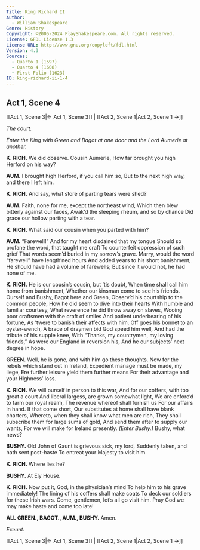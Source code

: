 ```yaml
---
Title: King Richard II
Author: 
  - William Shakespeare
Genre: History
Copyright: ©2005-2024 PlayShakespeare.com. All rights reserved.
License: GFDL License 1.3
License URL: http://www.gnu.org/copyleft/fdl.html
Version: 4.3
Sources:
  - Quarto 1 (1597)
  - Quarto 4 (1608)
  - First Folio (1623)
ID: king-richard-ii-1-4
---
```


## Act 1, Scene 4
[[Act 1, Scene 3|← Act 1, Scene 3]] | [[Act 2, Scene 1|Act 2, Scene 1 →]]

*The court.*

*Enter the King with Green and Bagot at one door and the Lord Aumerle at another.*

**K. RICH.**
We did observe. Cousin Aumerle,
How far brought you high Herford on his way?

**AUM.**
I brought high Herford, if you call him so,
But to the next high way, and there I left him.

**K. RICH.**
And say, what store of parting tears were shed?

**AUM.**
Faith, none for me, except the northeast wind,
Which then blew bitterly against our faces,
Awak’d the sleeping rheum, and so by chance
Did grace our hollow parting with a tear.

**K. RICH.**
What said our cousin when you parted with him?

**AUM.**
“Farewell!”
And for my heart disdained that my tongue
Should so profane the word, that taught me craft
To counterfeit oppression of such grief
That words seem’d buried in my sorrow’s grave.
Marry, would the word “farewell” have length’ned hours
And added years to his short banishment,
He should have had a volume of farewells;
But since it would not, he had none of me.

**K. RICH.**
He is our cousin’s cousin, but ’tis doubt,
When time shall call him home from banishment,
Whether our kinsman come to see his friends.
Ourself and Bushy, Bagot here and Green,
Observ’d his courtship to the common people,
How he did seem to dive into their hearts
With humble and familiar courtesy,
What reverence he did throw away on slaves,
Wooing poor craftsmen with the craft of smiles
And patient underbearing of his fortune,
As ’twere to banish their affects with him.
Off goes his bonnet to an oyster-wench,
A brace of draymen bid God speed him well,
And had the tribute of his supple knee,
With “Thanks, my countrymen, my loving friends,”
As were our England in reversion his,
And he our subjects’ next degree in hope.

**GREEN.**
Well, he is gone, and with him go these thoughts.
Now for the rebels which stand out in Ireland,
Expedient manage must be made, my liege,
Ere further leisure yield them further means
For their advantage and your Highness’ loss.

**K. RICH.**
We will ourself in person to this war,
And for our coffers, with too great a court
And liberal largess, are grown somewhat light,
We are enforc’d to farm our royal realm,
The revenue whereof shall furnish us
For our affairs in hand. If that come short,
Our substitutes at home shall have blank charters,
Whereto, when they shall know what men are rich,
They shall subscribe them for large sums of gold,
And send them after to supply our wants,
For we will make for Ireland presently.
*(Enter Bushy.)*
Bushy, what news?

**BUSHY.**
Old John of Gaunt is grievous sick, my lord,
Suddenly taken, and hath sent post-haste
To entreat your Majesty to visit him.

**K. RICH.**
Where lies he?

**BUSHY.**
At Ely House.

**K. RICH.**
Now put it, God, in the physician’s mind
To help him to his grave immediately!
The lining of his coffers shall make coats
To deck our soldiers for these Irish wars.
Come, gentlemen, let’s all go visit him.
Pray God we may make haste and come too late!

**ALL GREEN., BAGOT., AUM., BUSHY.**
Amen.

*Exeunt.*

[[Act 1, Scene 3|← Act 1, Scene 3]] | [[Act 2, Scene 1|Act 2, Scene 1 →]]